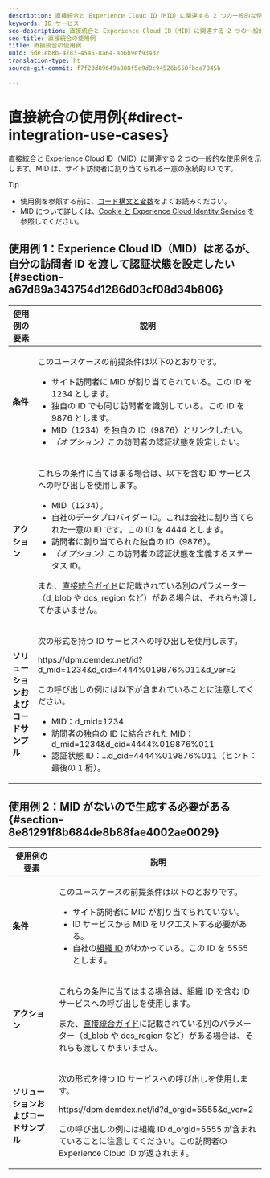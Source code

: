 ```yaml
---
description: 直接統合と Experience Cloud ID（MID）に関連する 2 つの一般的な使用例を示します。MID は、サイト訪問者に割り当てられる一意の永続的 ID です。
keywords: ID サービス
seo-description: 直接統合と Experience Cloud ID（MID）に関連する 2 つの一般的な使用例を示します。MID は、サイト訪問者に割り当てられる一意の永続的 ID です。
seo-title: 直接統合の使用例
title: 直接統合の使用例
uuid: 6de1eb8b-4783-4545-8a64-ab6b9ef93432
translation-type: ht
source-git-commit: f7f23d89649a888f5e9d8c94526b550fbda7045b

---
```



# 直接統合の使用例{#direct-integration-use-cases}

直接統合と Experience Cloud ID（MID）に関連する 2 つの一般的な使用例を示します。MID は、サイト訪問者に割り当てられる一意の永続的 ID です。

>[!TIP]
>
>* 使用例を参照する前に、[コード構文と変数](../implementation-guides/direct-integration.md#concept-4cd3206a84bb4687af0b312ae09648b9)をよくお読みください。
>* MID について詳しくは、[Cookie と Experience Cloud Identity Service](../introduction/cookies.md) を参照してください。
>



## 使用例 1：Experience Cloud ID（MID）はあるが、自分の訪問者 ID を渡して認証状態を設定したい {#section-a67d89a343754d1286d03cf08d34b806}

<table id="table_DA8840FCB51541109FE6DF20430E8924"> 
 <thead> 
  <tr> 
   <th colname="col1" class="entry"> 使用例の要素 </th> 
   <th colname="col2" class="entry"> 説明 </th> 
  </tr> 
 </thead>
 <tbody> 
  <tr> 
   <td colname="col1"> <p> <b>条件</b> </p> </td> 
   <td colname="col2"> <p>このユースケースの前提条件は以下のとおりです。 </p> 
    <ul id="ul_F20231F83EE84889B78971A64E758757"> 
     <li id="li_20F3E96493724CD2BAF4B20AEE5CBF23">サイト訪問者に MID が割り当てられている。この ID を 1234 とします。 </li> 
     <li id="li_A358C58CC58C4FCBB7250F5ED108AA71">独自の ID でも同じ訪問者を識別している。この ID を 9876 とします。 </li> 
     <li id="li_D93CE7182EBE4927A5C7A0BF414C03BC">MID（1234）を独自の ID（9876）とリンクしたい。 </li> 
     <li id="li_4611146E56624C2AB647733487A3F046"> <i>（オプション）</i>この訪問者の認証状態を設定したい。 </li> 
    </ul> </td> 
  </tr> 
  <tr> 
   <td colname="col1"> <p> <b>アクション</b> </p> </td> 
   <td colname="col2"> <p>これらの条件に当てはまる場合は、以下を含む ID サービスへの呼び出しを使用します。 </p> 
    <ul id="ul_9ECB1A65266644E89E949C57D202D5A4"> 
     <li id="li_10A6F5A9C54D44A08F4F2E405E6019E2">MID（1234）。 </li> 
     <li id="li_4869572B40E54C54B88A2474DAC475A8">自社のデータプロバイダー ID。これは会社に割り当てられた一意の ID です。この ID を 4444 とします。 </li> 
     <li id="li_05C8ED47488C4E289D84093127EC7B19">訪問者に割り当てられた独自の ID（9876）。 </li> 
     <li id="li_3D1556AD18C843828A362CC604A9F76B"> <i>（オプション）</i>この訪問者の認証状態を定義するステータス ID。 </li> 
    </ul> <p>また、<a href="../implementation-guides/direct-integration.md#concept-4cd3206a84bb4687af0b312ae09648b9" format="dita" scope="local">直接統合ガイド</a>に記載されている別のパラメーター（<span class="codeph">d_blob</span> や <span class="codeph">dcs_region</span> など）がある場合は、それらも渡してかまいません。 </p> </td> 
  </tr> 
  <tr> 
   <td colname="col1"> <p> <b>ソリューションおよびコードサンプル</b> </p> </td> 
   <td colname="col2"> <p>次の形式を持つ ID サービスへの呼び出しを使用します。 </p> <p> <span class="codeph">https://dpm.demdex.net/id?d_mid=1234&amp;d_cid=4444%019876%011&amp;d_ver=2</span> </p> <p>この呼び出しの例には以下が含まれていることに注意してください。 </p> 
    <ul id="ul_0667FBFD8D3C46BDBD027F484691EC97"> 
     <li id="li_FAB1FAE703DB48D1A32EE72684028964">MID：<span class="codeph">d_mid=1234</span> </li> 
     <li id="li_C97B74FF444F4BB4B4A5CB1CBBE52249">訪問者の独自の ID に結合された MID：<span class="codeph">d_mid=1234&amp;d_cid=4444%019876%011</span> </li> 
     <li id="li_D428DBF765234DD78DDF152C5EE8AB69">認証状態 ID：<span class="codeph">...d_cid=4444%019876%011</span>（ヒント：最後の 1 桁）。 </li> 
    </ul> </td> 
  </tr> 
 </tbody> 
</table>

## 使用例 2：MID がないので生成する必要がある {#section-8e81291f8b684de8b88fae4002ae0029}

<table id="table_666A92693F8A413096DF6A64770C1141"> 
 <thead> 
  <tr> 
   <th colname="col1" class="entry"> 使用例の要素 </th> 
   <th colname="col2" class="entry"> 説明 </th> 
  </tr> 
 </thead>
 <tbody> 
  <tr> 
   <td colname="col1"> <p> <b>条件</b> </p> </td> 
   <td colname="col2"> <p>このユースケースの前提条件は以下のとおりです。 </p> 
    <ul id="ul_BF3BD821907B46A4B2EFA63146D35722"> 
     <li id="li_E658AE0671D14558B65FDD8992F25996">サイト訪問者に MID が割り当てられていない。 </li> 
     <li id="li_28A48BB3F71C4E4297F95A2D3E10AD7B">ID サービスから MID をリクエストする必要がある。 </li> 
     <li id="li_E2C306B9308D41E5BFE2F23EF48F5A41">自社の<a href="../reference/requirements.md#section-a02f537129a64ffbb690d5738d360c26" format="dita" scope="local">組織 ID</a> がわかっている。この ID を 5555 とします。 </li> 
    </ul> </td> 
  </tr> 
  <tr> 
   <td colname="col1"> <p> <b>アクション</b> </p> </td> 
   <td colname="col2"> <p>これらの条件に当てはまる場合は、組織 ID を含む ID サービスへの呼び出しを使用します。 </p> <p>また、<a href="../implementation-guides/direct-integration.md#concept-4cd3206a84bb4687af0b312ae09648b9" format="dita" scope="local">直接統合ガイド</a>に記載されている別のパラメーター（<span class="codeph">d_blob</span> や <span class="codeph">dcs_region</span> など）がある場合は、それらも渡してかまいません。 </p> </td> 
  </tr> 
  <tr> 
   <td colname="col1"> <p> <b>ソリューションおよびコードサンプル</b> </p> </td> 
   <td colname="col2"> <p>次の形式を持つ ID サービスへの呼び出しを使用します。 </p> <p> <span class="codeph">https://dpm.demdex.net/id?d_orgid=5555&amp;d_ver=2</span> </p> <p>この呼び出しの例には組織 ID <span class="codeph">d_orgid=5555</span> が含まれていることに注意してください。この訪問者の <span class="keyword">Experience Cloud</span> ID が返されます。 </p> </td> 
  </tr> 
 </tbody> 
</table>

